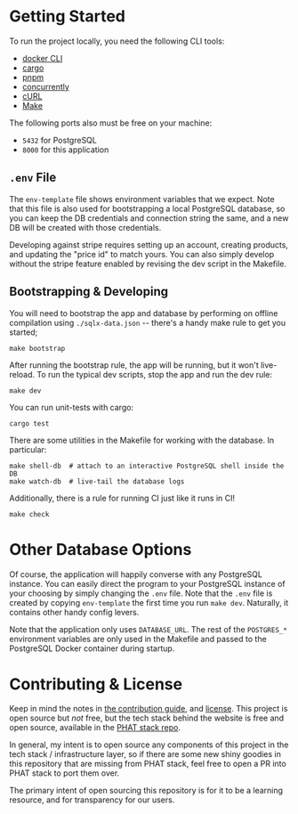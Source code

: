 # Getting Started

To run the project locally, you need the following CLI tools:

- [docker CLI](https://docs.docker.com/engine/reference/commandline/cli/)
- [cargo](https://rustup.rs/)
- [pnpm](https://pnpm.io/)
- [concurrently](https://www.npmjs.com/package/concurrently)
- [cURL](https://curl.se/)
- [Make](https://formulae.brew.sh/formula/make)

The following ports also must be free on your machine:

- `5432` for PostgreSQL
- `8000` for this application

## `.env` File

The `env-template` file shows environment variables that we expect. Note that this file is also used for bootstrapping a local PostgreSQL database, so you can keep the DB credentials and connection string the same, and a new DB will be created with those credentials.

Developing against stripe requires setting up an account, creating products, and updating the "price id" to match yours. You can also simply develop without the stripe feature enabled by revising the dev script in the Makefile.

## Bootstrapping & Developing 

You will need to bootstrap the app and database by performing on offline
compilation using `./sqlx-data.json` -- there's a handy make rule to get you
started;

```
make bootstrap
```

After running the bootstrap rule, the app will be running, but it won't
live-reload. To run the typical dev scripts, stop the app and run the dev rule:

```
make dev
```

You can run unit-tests with cargo:

```
cargo test
```

There are some utilities in the Makefile for working with the database. In
particular:

```
make shell-db  # attach to an interactive PostgreSQL shell inside the DB
make watch-db  # live-tail the database logs
```

Additionally, there is a rule for running CI just like it runs in CI!

```
make check
```

# Other Database Options

Of course, the application will happily converse with any PostgreSQL instance.
You can easily direct the program to your PostgreSQL instance of your choosing
by simply changing the `.env` file. Note that the `.env` file is created by
copying `env-template` the first time you run `make dev`. Naturally, it contains
other handy config levers.

Note that the application only uses `DATABASE_URL`. The rest of the `POSTGRES_*`
environment variables are only used in the Makefile and passed to the PostgreSQL
Docker container during startup.

# Contributing & License

Keep in mind the notes in [the contribution guide](../CONTRIBUTING.md), and
[license](../LICENSE). This project is open source but _not_ free, but the tech
stack behind the website is free and open source, available in the [PHAT stack
repo](https://github.com/jdevries3133/phat_stack).

In general, my intent is to open source any components of this project in the
tech stack / infrastructure layer, so if there are some new shiny goodies in
this repository that are missing from PHAT stack, feel free to open a PR into
PHAT stack to port them over.

The primary intent of open sourcing this repository is for it to be a learning
resource, and for transparency for our users.
